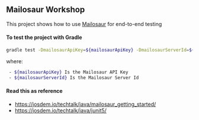 Mailosaur Workshop
----------------------------------------

This project shows how to use [Mailosaur](https://mailosaur.com/) for end-to-end testing

#### To test the project with Gradle

```bash
gradle test -DmailosaurApiKey=${mailosaurApiKey} -DmailosaurServerId=${mailosaurServerId}
```

where:
```bash
 - ${mailosaurApiKey} Is the Mailosaur API Key
 - ${mailosaurServerId} Is the Mailosaur Server Id
```

#### Read this as reference

* https://josdem.io/techtalk/java/mailosaur_getting_started/
* https://josdem.io/techtalk/java/junit5/